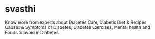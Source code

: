 # svasthi
Know more from experts about Diabetes Care, Diabetic Diet &amp; Recipes, Causes &amp; Symptoms of Diabetes, Diabetes Exercises, Mental health and Foods to avoid in Diabetes.
